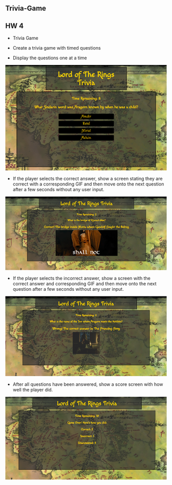 ## Trivia-Game
## HW 4
* Trivia Game

* Create a trivia game with timed questions
* Display the questions one at a time

![LoTR](https://github.com/pamelatholan/Trivia-Game/blob/master/assets/images/LoTR.PNG)
* If the player selects the correct answer, show a screen stating they are correct with a corresponding GIF and then move onto the next question after a few seconds without any user input.

![Correct](https://github.com/pamelatholan/Trivia-Game/blob/master/assets/images/correct.PNG)
* If the player selects the incorrect answer, show a screen with the correct answer and corresponding GIF and then move onto the next question after a few seconds without any user input.

![Incorrect](https://github.com/pamelatholan/Trivia-Game/blob/master/assets/images/incorrect.PNG)
* After all questions have been answered, show a score screen with how well the player did.

![Score](https://github.com/pamelatholan/Trivia-Game/blob/master/assets/images/score.PNG)

